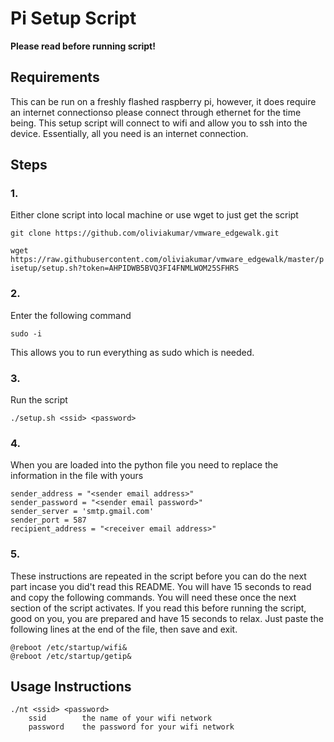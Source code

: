 # Pi Setup Script

**Please read before running script!**

## Requirements
This can be run on a freshly flashed raspberry pi, however, it does require an internet connectionso please connect through ethernet for the time being. This setup script will connect to wifi and allow you to ssh into the device. Essentially, all you need is an internet connection.

## Steps
### 1.
Either clone script into local machine or use wget to just get the script

```git clone https://github.com/oliviakumar/vmware_edgewalk.git```

```wget https://raw.githubusercontent.com/oliviakumar/vmware_edgewalk/master/pisetup/setup.sh?token=AHPIDWB5BVQ3FI4FNMLWOM25SFHRS```

### 2.
Enter the following command

```sudo -i```

This allows you to run everything as sudo which is needed.

### 3.
Run the script

```./setup.sh <ssid> <password>```

### 4.
When you are loaded into the python file you need to replace the information in the file with yours
```
sender_address = "<sender email address>"
sender_password = "<sender email password>"
sender_server = 'smtp.gmail.com'
sender_port = 587
recipient_address = "<receiver email address>"
```
### 5.
These instructions are repeated in the script before you can do the next part incase you did't read this README. You will have 15 seconds to read and copy the following commands. You will need these once the next section of the script activates. If you read this before running the script, good on you, you are prepared and have 15 seconds to relax. Just paste the following lines at the end of the file, then save and exit.
```
@reboot /etc/startup/wifi&
@reboot /etc/startup/getip&
```

## Usage Instructions
```
./nt <ssid> <password>
    ssid        the name of your wifi network
    password    the password for your wifi network
